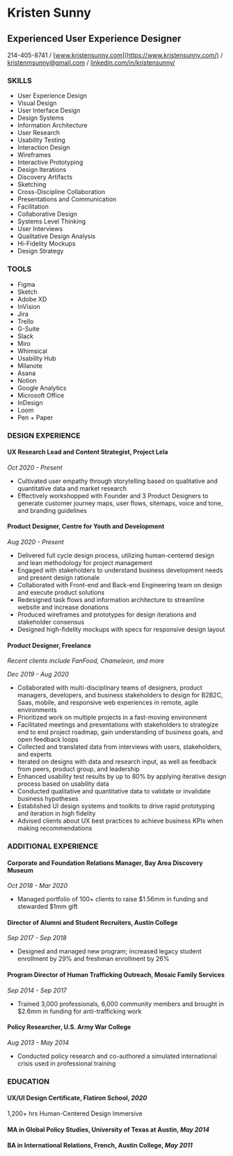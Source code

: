 # **Kristen Sunny**
## **Experienced User Experience Designer** 
214-405-8741 / [www.kristensunny.com](https://www.kristensunny.com/) / 
kristenmsunny@gmail.com / 
[linkedin.com/in/kristensunny/](https://www.linkedin.com/in/kristensunny/) 

### **SKILLS**
- User Experience Design
- Visual Design
- User Interface Design
- Design Systems
- Information Architecture
- User Research
- Usability Testing
- Interaction Design
- Wireframes
- Interactive Prototyping
- Design Iterations
- Discovery Artifacts
- Sketching
- Cross-Discipline Collaboration
- Presentations and Communication
- Facilitation
- Collaborative Design
- Systems Level Thinking
- User Interviews
- Qualitative Design Analysis
- Hi-Fidelity Mockups
- Design Strategy

### **TOOLS**
- Figma
- Sketch
- Adobe XD
- InVision
- Jira
- Trello
- G-Suite
- Slack
- Miro
- Whimsical
- Usability Hub
- Milanote
- Asana
- Notion
- Google Analytics
- Microsoft Office
- InDesign
- Loom
- Pen + Paper

### **DESIGN EXPERIENCE**
#### **UX Research Lead and Content Strategist**, Project Lela	
_Oct 2020 - Present_
- Cultivated user empathy through storytelling based on qualitative and quantitative data and market research 
- Effectively workshopped with Founder and 3 Product Designers to generate customer journey maps, 
user flows, sitemaps, voice and tone, and branding guidelines

#### **Product Designer**, Centre for Youth and Development	
_Aug 2020 - Present_
- Delivered full cycle design process, utilizing human-centered design and lean methodology for project management
- Engaged with stakeholders to understand business development needs and present design rationale 
- Collaborated with Front-end and Back-end Engineering team on design and execute product solutions 
- Redesigned task flows and information architecture to streamline website and increase donations
- Produced wireframes and prototypes for design iterations and stakeholder consensus
- Designed high-fidelity mockups with specs for responsive design layout

#### **Product Designer**, Freelance
_Recent clients include FanFood, Chameleon, and more_  	

_Dec 2019 - Aug 2020_  
- Collaborated with multi-disciplinary teams of designers, product managers, developers, and business stakeholders 
to design for B2B2C, Saas, mobile, and responsive web experiences in remote, agile environments
- Prioritized work on multiple projects in a fast-moving environment
- Facilitated meetings and presentations with stakeholders to strategize end to end project roadmap, gain 
understanding of business goals, and open feedback loops
- Collected and translated data from interviews with users, stakeholders, and experts
- Iterated on designs with data and research input, as well as feedback from peers, product group, and leadership
- Enhanced usability test results by up to 80% by applying iterative design process based on usability data
- Conducted qualitative and quantitative data to validate or invalidate business hypotheses
- Established UI design systems and toolkits to drive rapid prototyping and iteration in high fidelity
- Advised clients about UX best practices to achieve business KPIs when making recommendations

### ADDITIONAL EXPERIENCE
#### **Corporate and Foundation Relations Manager**,  Bay Area Discovery Museum 	
_Oct 2018 - Mar 2020_ 
- Managed portfolio of 100+ clients to raise $1.56mm in funding and stewarded $1mm gift

#### **Director of Alumni and Student Recruiters**, Austin College  	
_Sep 2017 - Sep 2018_ 
- Designed and managed new program; increased legacy student enrollment by 29% and freshman enrollment by 26%

#### **Program Director of Human Trafficking Outreach**, Mosaic Family Services  	
_Sep 2014 - Sep 2017_ 
- Trained 3,000 professionals, 6,000 community members and brought in $2.6mm in funding for anti-trafficking work

#### **Policy Researcher**, U.S. Army War College  	
_Aug 2013 - May 2014_ 
- Conducted policy research and co-authored a simulated international crisis used in professional training

### EDUCATION
#### **UX/UI Design Certificate**, Flatiron School, _2020_
1,200+ hrs Human-Centered Design Immersive 

#### **MA in Global Policy Studies**, University of Texas at Austin, _May 2014_

#### **BA in International Relations**, French, Austin College, _May 2011_ 


